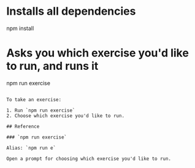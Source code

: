 # Installs all dependencies
npm install

# Asks you which exercise you'd like to run, and runs it
npm run exercise
```

To take an exercise:

1. Run `npm run exercise`
2. Choose which exercise you'd like to run.

## Reference

### `npm run exercise`

Alias: `npm run e`

Open a prompt for choosing which exercise you'd like to run.
